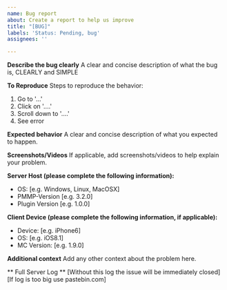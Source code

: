 ```yaml
---
name: Bug report
about: Create a report to help us improve
title: "[BUG]"
labels: 'Status: Pending, bug'
assignees: ''

---
```


**Describe the bug clearly**
A clear and concise description of what the bug is, CLEARLY and SIMPLE

**To Reproduce**
Steps to reproduce the behavior:
1. Go to '...'
2. Click on '....'
3. Scroll down to '....'
4. See error

**Expected behavior**
A clear and concise description of what you expected to happen.

**Screenshots/Videos**
If applicable, add screenshots/videos to help explain your problem.

**Server Host (please complete the following information):**
 - OS: [e.g. Windows, Linux, MacOSX]
 - PMMP-Version [e.g. 3.2.0]
 - Plugin Version [e.g. 1.0.0]

**Client Device (please complete the following information, if applicable):**
 - Device: [e.g. iPhone6]
 - OS: [e.g. iOS8.1]
 - MC Version: [e.g. 1.9.0]

**Additional context**
Add any other context about the problem here.

** Full Server Log **
[Without this log the issue will be immediately closed]
[If log is too big use pastebin.com]

